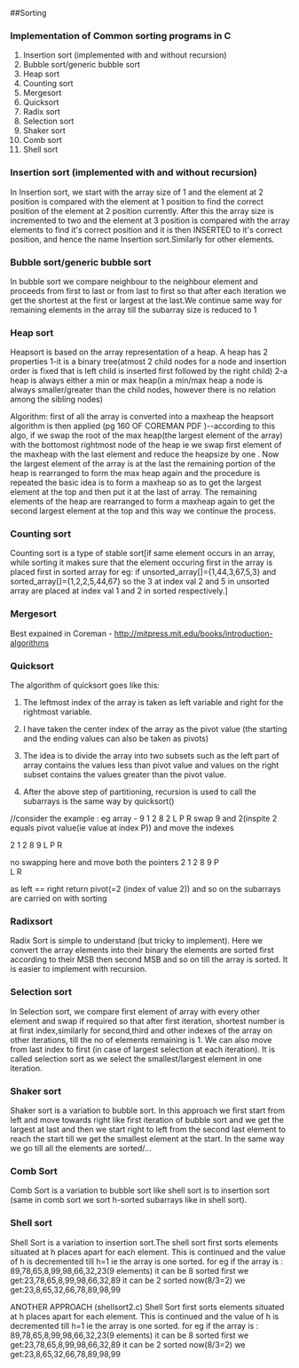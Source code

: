 ##Sorting

### Implementation of Common sorting programs in C

1. Insertion sort (implemented with and without recursion)
2. Bubble sort/generic bubble sort
3. Heap sort
4. Counting sort
5. Mergesort
6. Quicksort
7. Radix sort
8. Selection sort
9. Shaker sort
10. Comb sort
11. Shell sort

### Insertion sort (implemented with and without recursion)
In Insertion sort, we start with the array size of 1 and the element at 2 position is compared with the element at 1 position to find the correct position of the element at 2 position currently. After this the array size is incremented to two and the element at 3 position is compared with the array elements to find it's correct position and it is then INSERTED to it's correct position, and hence the name Insertion sort.Similarly for other elements.


### Bubble sort/generic bubble sort
In bubble sort we compare neighbour to the neighbour element and proceeds from first to last or from last to first so that after each iteration we get the shortest at the first or largest at the last.We continue same way for remaining elements in the array till the subarray size is reduced to 1


### Heap sort
Heapsort is based on the array representation of a heap. A heap has 2 properties 
1-it is a binary tree(atmost 2 child nodes for a node and insertion order is fixed that is left child is inserted first   followed by the right child) 
2-a heap is always either a min or max heap(in a min/max heap a node is always smaller/greater than the child nodes,      however there is no relation among the sibling nodes)

Algorithm:
first of all the array is converted into a maxheap 
the heapsort algorithm is then applied (pg 160 OF COREMAN PDF )--according to this algo, if we swap the root of the max heap(the largest element of the array) with the bottomost rightmost node of the heap ie we swap first element of the maxheap with the last element and reduce the heapsize by one . Now the largest element of the array is at the last the remaining portion of the heap is rearranged to form the max heap again and the procedure is repeated the basic idea is to form a maxheap so as to get the largest element at the top and then put it at the last of array. The remaining elements of the heap are rearranged to form a maxheap again to get the second largest element at the top and this way we continue the process.


### Counting sort
Counting sort is a type of stable sort[if same element occurs in an array, while sorting it makes sure that the element occuring first in the array is placed first in sorted array for eg: if unsorted_array[]={1,44,3,67,5,3} and sorted_array[]={1,2,2,5,44,67} so the 3 at index val 2 and 5 in unsorted array are placed at index val 1 and 2 in sorted respectively.]


### Mergesort
Best expained in Coreman - http://mitpress.mit.edu/books/introduction-algorithms


### Quicksort
The algorithm of quicksort goes like this:
1) The leftmost index of the array is taken as left variable and right for the rightmost variable.
2) I have taken the center index of the array as the pivot value (the starting and the ending values can also be taken as pivots)
3) The idea is to divide the array into two subsets such as the left part of array contains the values less than pivot value and values on the right subset contains the values greater than the pivot value.

4) After the above step of partitioning, recursion is used to call the subarrays is the same way by quicksort()


//consider the example :
eg array - 
9	1	2	8	2
L		P		R
swap 9 and 2(inspite 2 equals pivot value(ie value at index P)) and move the indexes

2	1	2	8	9
	L	P	R

no swapping here and move both the pointers 
2	1	2	8	9
		P	
		L
		R

as left == right return pivot(=2 (index of value 2)) and so on the subarrays are carried on with sorting


### Radixsort
Radix Sort is simple to understand (but tricky to implement). Here we convert the array elements into their binary the elements are sorted first according to their MSB then second MSB and so on till the array is sorted. It is easier to implement with recursion.


### Selection sort
In Selection sort, we compare first element of array with every other element and swap if required so that after first iteration, shortest number is at first index,similarly for second,third and other indexes of the array on other iterations, till the no of elements remaining is 1. We can also move from last index to first (in case of largest selection at each iteration). It is called selection sort as we select the smallest/largest element in one iteration.


### Shaker sort
Shaker sort is a variation to bubble sort. In this approach we first start from left and move towards right like first iteration of bubble sort and we get the largest at last and then we start right to left from the second last element to reach the start till we get the smallest element at the start. In the same way we go till all the elements are sorted/...


### Comb Sort 
Comb Sort is a variation to bubble sort like shell sort is to insertion sort (same in comb sort we sort h-sorted subarrays like in shell sort).



### Shell sort
Shell Sort is a variation to insertion sort.The shell sort first sorts elements situated at h places apart for each element. This is continued and the value of h is decremented till h=1 ie the array is one sorted.
for eg if the array is : 89,78,65,8,99,98,66,32,23(9 elements)
it can be 8 sorted first we get:23,78,65,8,99,98,66,32,89
it can be 2 sorted now(8/3=2) we get:23,8,65,32,66,78,89,98,99

ANOTHER APPROACH (shellsort2.c)
Shell Sort first sorts elements situated at h places apart for each element. This is continued and the value of h is decremented till h=1 ie the array is one sorted.
for eg if the array is : 89,78,65,8,99,98,66,32,23(9 elements)
it can be 8 sorted first we get:23,78,65,8,99,98,66,32,89
it can be 2 sorted now(8/3=2) we get:23,8,65,32,66,78,89,98,99

